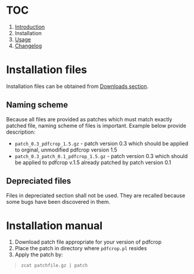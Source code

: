 # TOC #
  1. [Introduction](http://code.google.com/p/pdfcrop2/wiki/Introduction)
  1. Installation
  1. [Usage](http://code.google.com/p/pdfcrop2/wiki/Usage)
  1. [Changelog](http://code.google.com/p/pdfcrop2/wiki/Changelog)

# Installation files #

Installation files can be obtained from [Downloads section](http://code.google.com/p/pdfcrop2/downloads/list).

## Naming scheme ##
Because all files are provided as patches which must match exactly patched file, naming scheme of files is important. Example below provide description:

  * `patch_0.3_pdfcrop_1.5.gz` - patch version 0.3 which should be applied to orginal, unmodified pdfcrop version 1.5
  * `patch_0.3_patch_0.1_pdfcrop_1.5.gz` - patch version 0.3 which should be applied to pdfcrop v.1.5 already patched by patch version 0.1

## Depreciated files ##
Files in depreciated section shall not be used. They are recalled because some bugs have been discovered in them.

# Installation manual #

  1. Download patch file appropriate for your version of pdfcrop
  1. Place the patch in directory where `pdfcrop.pl` resides
  1. Apply the patch by:

> `zcat patchfile.gz | patch `